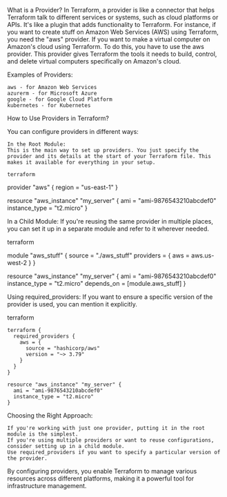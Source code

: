 What is a Provider?
In Terraform, a provider is like a connector that helps Terraform talk to different services or systems, such as cloud platforms or APIs. It's like a plugin that adds functionality to Terraform. For instance, if you want to create stuff on Amazon Web Services (AWS) using Terraform, you need the "aws" provider.
If you want to make a virtual computer on Amazon's cloud using Terraform. To do this, you have to use the aws provider. This provider gives Terraform the tools it needs to build, control, and delete virtual computers specifically on Amazon's cloud.

Examples of Providers:

    aws - for Amazon Web Services
    azurerm - for Microsoft Azure
    google - for Google Cloud Platform
    kubernetes - for Kubernetes

How to Use Providers in Terraform?

You can configure providers in different ways:

    In the Root Module:
    This is the main way to set up providers. You just specify the provider and its details at the start of your Terraform file. This makes it available for everything in your setup.

    terraform

provider "aws" {
  region = "us-east-1"
}

resource "aws_instance" "my_server" {
  ami = "ami-9876543210abcdef0"
  instance_type = "t2.micro"
}

In a Child Module:
If you're reusing the same provider in multiple places, you can set it up in a separate module and refer to it wherever needed.

terraform

module "aws_stuff" {
  source = "./aws_stuff"
  providers = {
    aws = aws.us-west-2
  }
}

resource "aws_instance" "my_server" {
  ami = "ami-9876543210abcdef0"
  instance_type = "t2.micro"
  depends_on = [module.aws_stuff]
}

Using required_providers:
If you want to ensure a specific version of the provider is used, you can mention it explicitly.

terraform

    terraform {
      required_providers {
        aws = {
          source = "hashicorp/aws"
          version = "~> 3.79"
        }
      }
    }

    resource "aws_instance" "my_server" {
      ami = "ami-9876543210abcdef0"
      instance_type = "t2.micro"
    }

Choosing the Right Approach:

    If you're working with just one provider, putting it in the root module is the simplest.
    If you're using multiple providers or want to reuse configurations, consider setting up in a child module.
    Use required_providers if you want to specify a particular version of the provider.

By configuring providers, you enable Terraform to manage various resources across different platforms, making it a powerful tool for infrastructure management.